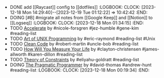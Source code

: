 - DONE add [[Raycast]] config to [[dotfiles]]
  :LOGBOOK:
  CLOCK: [2023-12-18 Mon 14:29:40]--[2023-12-19 Tue 01:12:22] =>  10:42:42
  :END:
- DOING [#B] #migrate all notes from [[Google Keep]] and [[Notion]] to [[Logseq]]
  :LOGBOOK:
  CLOCK: [2023-12-18 Mon 01:34:15]
  :END:
- TODO [Accelerate](https://www.amazon.in/Accelerate-Software-Performing-Technology-Organizations/dp/1942788339) by #nicole-forsgren #jez-humble #gene-kim #reading-list
- TODO [Art of UNIX Programming](https://www.amazon.in/UNIX-Programming-Addison-Wesley-Professional-Computing/dp/0131429019) by #eric-raymond #reading-list #Unix
- TODO [Clean Code](https://www.amazon.in/dp/0132350882) by #robert-martin #uncle-bob #reading-list
- TODO [How Will You Measure Your Life](https://www.amazon.in/gp/aw/d/0008316422) by #clayton-christensen #james-allworth #karen-dillon #reading-list
- TODO [Theory of Constraints](https://www.amazon.in/Theory-Constraints-Eliyahu-M-Goldratt/dp/0884271668) by #eliyahu-goldratt #reading-list
- DOING [The Pragmatic Programmer](https://www.amazon.in/dp/9353949432) by #david-thomas #andrew-hunt #reading-list
  :LOGBOOK:
  CLOCK: [2023-12-18 Mon 00:19:34]
  :END: